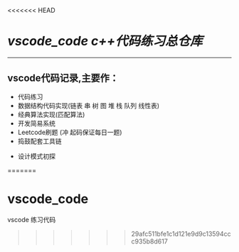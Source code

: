 <<<<<<< HEAD
# ***vscode_code c++代码练习总仓库***
--- 
## vscode代码记录,主要作：
* 代码练习
* 数据结构代码实现(链表 串 树 图 堆 栈 队列 线性表)
* 经典算法实现(匹配算法)
* 开发简易系统
* Leetcode刷题 (冲  起码保证每日一题)
* 捣鼓配套工具链
- 设计模式初探

=======
# vscode_code
vscode 练习代码
>>>>>>> 29afc511bfe1c1d121e9d9c13594ccc935b8d617
